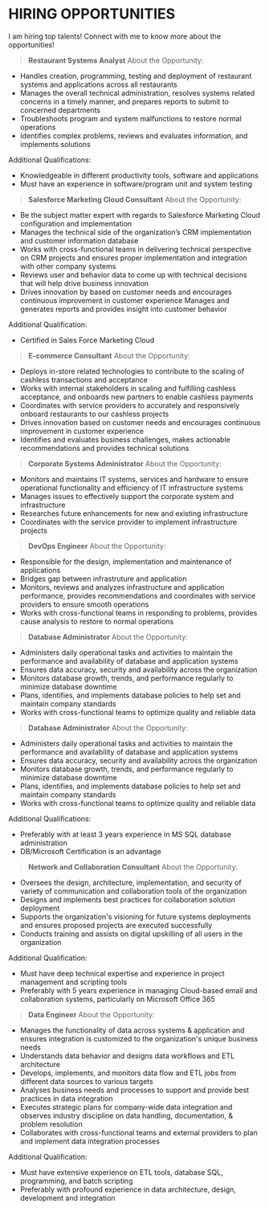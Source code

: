 # HIRING OPPORTUNITIES
I am hiring top talents! Connect with me to know more about the opportunities!

> **Restaurant Systems Analyst**
  About the Opportunity:
  - Handles creation, programming, testing and deployment of restaurant systems and applications across all restaurants
  - Manages the overall technical administration, resolves systems related concerns in a timely manner, and prepares reports to submit to concerned departments
  - Troubleshoots program and system malfunctions to restore normal operations
  - Identifies complex problems, reviews and evaluates information, and implements solutions

  Additional Qualifications:
  - Knowledgeable in different productivity tools, software and applications
  - Must have an experience in software/program unit and system testing



 > **Salesforce Marketing Cloud Consultant**
  About the Opportunity:
  - Be the subject matter expert with regards to Salesforce Marketing Cloud configuration and implementation
  - Manages the technical side of the organization’s CRM implementation and customer information database
  - Works with cross-functional teams in delivering technical perspective on CRM projects and ensures proper implementation and integration with other company systems
  - Reviews user and behavior data to come up with technical decisions that will help drive business innovation
  - Drives innovation by based on customer needs and encourages continuous improvement in customer experience Manages and generates reports and provides insight into customer behavior

  Additional Qualification:
  - Certified in Sales Force Marketing Cloud 



  > **E-commerce Consultant**
  About the Opportunity:
  - Deploys in-store related technologies to contribute to the scaling of cashless transactions and acceptance
  - Works with internal stakeholders in scaling and fulfilling cashless acceptance, and onboards new partners to enable cashless payments
  - Coordinates with service providers to accurately and responsively onboard restaurants to our cashless projects
  - Drives innovation based on customer needs and encourages continuous improvement in customer experience
  - Identifies and evaluates business challenges, makes actionable recommendations and provides technical solutions 



  > **Corporate Systems Administrator**
  About the Opportunity:
  - Monitors and maintains IT systems, services and hardware to ensure operational functionality and efficiency of IT infrastructure systems 
  - Manages issues to effectively support the corporate system and infrastructure
  - Researches future enhancements for new and existing infrastructure
  - Coordinates with the service provider to implement infrastructure projects



  > **DevOps Engineer**
  About the Opportunity:
  - Responsible for the design, implementation and maintenance of applications
  - Bridges gap between infrastruture and application
  - Monitors, reviews and analyzes infrastructure and application performance, provides recommendations and coordinates with service providers to ensure smooth operations
  - Works with cross-functional teams in responding to problems, provides cause analysis to restore to normal operations



  > **Database Administrator**
  About the Opportunity:
  - Administers daily operational tasks and activities to maintain the performance and availability of database and application systems
  - Ensures data accuracy, security and availability across the organization
  - Monitors database growth, trends, and performance regularly to minimize database downtime
  - Plans, identifies, and implements database policies to help set and maintain company standards
  - Works with cross-functional teams to optimize quality and reliable data


  > **Database Administrator**
  About the Opportunity:
  - Administers daily operational tasks and activities to maintain the performance and availability of database and application systems
  - Ensures data accuracy, security and availability across the organization
  - Monitors database growth, trends, and performance regularly to minimize database downtime
  - Plans, identifies, and implements database policies to help set and maintain company standards
  - Works with cross-functional teams to optimize quality and reliable data

  Additional Qualifications:
  - Preferably with at least 3 years experience in MS SQL database administration
  - DB/Microsoft Certification is an advantage

  > **Network and Collaboration Consultant**
  About the Opportunity:
  - Oversees the design, architecture, implementation, and security of variety of communication and collaboration tools of the organization
  - Designs and implements best practices for collaboration solution deployment
  - Supports the organization's visioning for future systems deployments and ensures proposed projects are executed successfully
  - Conducts training and assists on digital upskilling of all users in the organization

  Additional Qualification:
  - Must have deep technical expertise and experience in project management and scripting tools
  - Preferably with 5 years experience in managing Cloud-based email and collaboration systems, particularly on Microsoft Office 365

  > **Data Engineer**
  About the Opportunity:
  - Manages the functionality of data across systems & application and ensures integration is customized to the organization's unique business needs
  - Understands data behavior and designs data workflows and ETL architecture
  - Develops, implements, and monitors data flow and ETL jobs from different data sources to various targets
  - Analyses business needs and processes to support and provide best practices in data integration
  - Executes strategic plans for company-wide data integration and observes industry discipline on data handling, documentation, & problem resolution
  - Collaborates with cross-functional teams and external providers to plan and implement data integration processes

  Additional Qualification:
  - Must have extensive experience on ETL tools, database SQL, programming, and batch scripting
  - Preferably with profound experience in data architecture, design, development and integration 
